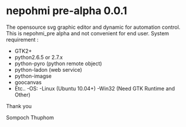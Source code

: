nepohmi pre-alpha 0.0.1
=======

The opensource svg graphic editor and dynamic for automation control. This is nepohmi_pre alpha and not convenient for end user.
System requirement : 
- GTK2+
- python2.6.5 or 2.7.x
- python-pyro (python remote object)
- python-ladon (web service)
- python-imagse
- goocanvas
- Etc.. 
-OS:
-Linux (Ubuntu 10.04+)
-Win32 (Need GTK Runtime and Other)

Thank you

Sompoch Thuphom
